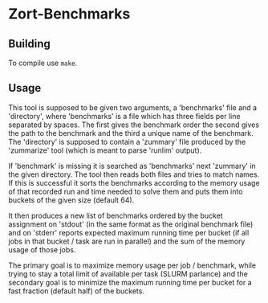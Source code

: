 Zort-Benchmarks
===============

Building
--------

To compile use `make`.

Usage
-----

This tool is supposed to be given two arguments, a 'benchmarks' file and a
'directory', where 'benchmarks' is a file which has three fields per line
separated by spaces. The first gives the benchmark order the second gives
the path to the benchmark and the third a unique name of the benchmark.
The 'directory' is supposed to contain a 'zummary' file produced by the
'zummarize' tool (which is meant to parse 'runlim' output).

If 'benchmark' is missing it is searched as 'benchmarks' next 'zummary'
in the given directory.  The tool then reads both files and tries to
match names.  If this is successful it sorts the benchmarks according to
the memory usage of that recorded run and time needed to solve them and
puts them into buckets of the given size (default 64).

It then produces a new list of benchmarks ordered by the bucket assignment
on 'stdout' (in the same format as the original benchmark file) and on
'stderr' reports expected maximum running time per bucket (if all jobs in
that bucket / task are run in parallel) and the sum of the memory usage
of those jobs.

The primary goal is to maximize memory usage per job / benchmark, while
trying to stay a total limit of available per task (SLURM parlance) and
the secondary goal is to minimize the maximum running time per bucket
for a fast fraction (default half) of the buckets.
